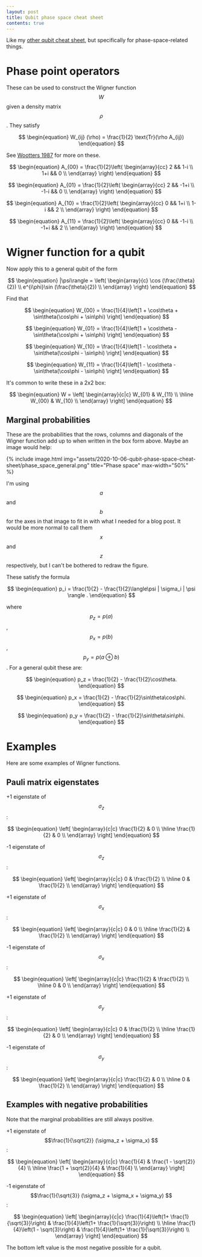 ```yaml
---
layout: post
title: Qubit phase space cheat sheet
contents: true
---
```


Like my [other qubit cheat sheet][cheat], but specifically for phase-space-related things.

[cheat]:https://keerlu.github.io/2018/11/21/qubit-cheat-sheet.html


# Phase point operators

These can be used to construct the Wigner function $$W$$ given a density matrix $$\rho$$. They satisfy 

$$
\begin{equation}
W_{ij} (\rho) = \frac{1}{2} \text{Tr}(\rho A_{ij})
\end{equation}
$$

See [Wootters 1987][wootters] for more on these.

[wootters]:https://www.sciencedirect.com/science/article/abs/pii/000349168790176X

$$
\begin{equation}
A_{00} =
\frac{1}{2}\left(
\begin{array}{cc}
2 && 1-i \\
1+i && 0 \\
\end{array}
\right)
\end{equation}
$$

$$
\begin{equation}
A_{01} =
\frac{1}{2}\left(
\begin{array}{cc}
2 && -1+i \\
-1-i && 0 \\
\end{array}
\right)
\end{equation}
$$

$$
\begin{equation}
A_{10} =
\frac{1}{2}\left(
\begin{array}{cc}
0 && 1+i \\
1-i && 2 \\
\end{array}
\right)
\end{equation}
$$

$$
\begin{equation}
A_{11} =
\frac{1}{2}\left(
\begin{array}{cc}
0 && -1-i \\
-1+i && 2 \\
\end{array}
\right)
\end{equation}
$$

# Wigner function for a qubit

Now apply this to a general qubit of the form

$$
\begin{equation}
|\psi\rangle = \left(
\begin{array}{c}
\cos (\frac{\theta}{2})  \\
e^{i\phi}\sin (\frac{\theta}{2}) \\
\end{array}
\right)
\end{equation}
$$

Find that

$$
\begin{equation}
W_{00} = \frac{1}{4}\left[1 + \cos\theta + \sin\theta(\cos\phi + \sin\phi) \right]
\end{equation}
$$

$$
\begin{equation}
W_{01} = \frac{1}{4}\left[1 + \cos\theta - \sin\theta(\cos\phi + \sin\phi) \right]
\end{equation}
$$

$$
\begin{equation}
W_{10} = \frac{1}{4}\left[1 - \cos\theta + \sin\theta(\cos\phi - \sin\phi) \right]
\end{equation}
$$

$$
\begin{equation}
W_{11} = \frac{1}{4}\left[1 - \cos\theta - \sin\theta(\cos\phi - \sin\phi) \right]
\end{equation}
$$

It's common to write these in a 2x2 box:

$$
\begin{equation}
W = \left[
\begin{array}{c|c}
W_{01} & W_{11} \\
\hline
W_{00} & W_{10} \\
\end{array}
\right]
\end{equation}
$$


## Marginal probabilities

These are the probabilities that the rows, columns and diagonals of the Wigner function add up to when written in the box form above. Maybe an image would help:

{% include image.html img="assets/2020-10-06-qubit-phase-space-cheat-sheet/phase_space_general.png" title="Phase space" max-width="50%" %}

I'm using $$a$$ and $$b$$ for the axes in that image to fit in with what I needed for a blog post. It would be more normal to call them $$x$$ and $$z$$ respectively, but I can't be bothered to redraw the figure.

These satisfy the formula

$$
\begin{equation}
p_i = \frac{1}{2} - \frac{1}{2}\langle\psi | \sigma_i | \psi \rangle .
\end{equation}
$$

where $$ p_z = p(a)$$, $$ p_x = p(b)$$, $$p_y = p(a\oplus b)$$. For a general qubit these are:

$$
\begin{equation}
p_z = \frac{1}{2} - \frac{1}{2}\cos\theta.
\end{equation}
$$

$$
\begin{equation}
p_x = \frac{1}{2} - \frac{1}{2}\sin\theta\cos\phi.
\end{equation}
$$

$$
\begin{equation}
p_y = \frac{1}{2} - \frac{1}{2}\sin\theta\sin\phi.
\end{equation}
$$

# Examples

Here are some examples of Wigner functions.

## Pauli matrix eigenstates

+1 eigenstate of $$\sigma_z$$:

$$
\begin{equation}
\left[
\begin{array}{c|c}
\frac{1}{2} & 0 \\
\hline
\frac{1}{2} & 0 \\
\end{array}
\right]
\end{equation}
$$

-1 eigenstate of $$\sigma_z$$:

$$
\begin{equation}
\left[
\begin{array}{c|c}
0 & \frac{1}{2} \\
\hline
0 & \frac{1}{2} \\
\end{array}
\right]
\end{equation}
$$

+1 eigenstate of $$\sigma_x$$:

$$
\begin{equation}
\left[
\begin{array}{c|c}
0 & 0 \\
\hline
\frac{1}{2} & \frac{1}{2} \\
\end{array}
\right]
\end{equation}
$$

-1 eigenstate of $$\sigma_x$$:

$$
\begin{equation}
\left[
\begin{array}{c|c}
\frac{1}{2} & \frac{1}{2} \\
\hline
0 & 0 \\
\end{array}
\right]
\end{equation}
$$

+1 eigenstate of $$\sigma_y$$:

$$
\begin{equation}
\left[
\begin{array}{c|c}
0 & \frac{1}{2} \\
\hline
\frac{1}{2} & 0 \\
\end{array}
\right]
\end{equation}
$$

-1 eigenstate of $$\sigma_y$$:

$$
\begin{equation}
\left[
\begin{array}{c|c}
\frac{1}{2} & 0 \\
\hline
0 & \frac{1}{2} \\
\end{array}
\right]
\end{equation}
$$

## Examples with negative probabilities

Note that the marginal probabilities are still always positive.

+1 eigenstate of $$\frac{1}{\sqrt{2}} (\sigma_z + \sigma_x) $$:

$$
\begin{equation}
\left[
\begin{array}{c|c}
\frac{1}{4} & \frac{1 - \sqrt{2}}{4} \\
\hline
\frac{1 + \sqrt{2}}{4} & \frac{1}{4} \\
\end{array}
\right]
\end{equation}
$$

-1 eigenstate of $$\frac{1}{\sqrt{3}} (\sigma_z + \sigma_x + \sigma_y)  $$:

$$
\begin{equation}
\left[
\begin{array}{c|c}
\frac{1}{4}\left(1+ \frac{1}{\sqrt{3}}\right) & \frac{1}{4}\left(1+ \frac{1}{\sqrt{3}}\right) \\
\hline
\frac{1}{4}\left(1 - \sqrt{3}\right) & \frac{1}{4}\left(1+ \frac{1}{\sqrt{3}}\right) \\
\end{array}
\right]
\end{equation}
$$

The bottom left value is the most negative possible for a qubit.


































